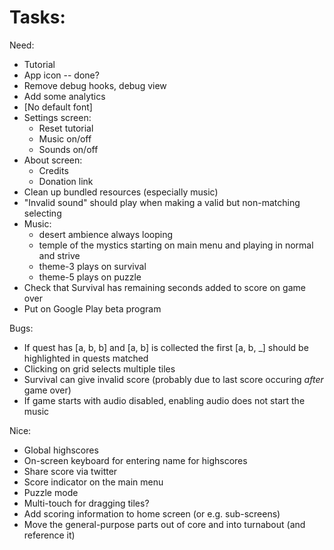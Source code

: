 
# Tasks:

Need:
* Tutorial
* App icon -- done?
* Remove debug hooks, debug view
* Add some analytics
* [No default font]
* Settings screen:
    * Reset tutorial
    * Music on/off
    * Sounds on/off
* About screen:
    * Credits
    * Donation link
* Clean up bundled resources (especially music)
* "Invalid sound" should play when making a valid but non-matching selecting
* Music:
    * desert ambience always looping
    * temple of the mystics starting on main menu and playing in normal and strive
    * theme-3 plays on survival
    * theme-5 plays on puzzle
* Check that Survival has remaining seconds added to score on game over
* Put on Google Play beta program

Bugs:
* If quest has [a, b, b] and [a, b] is collected the first [a, b, _] should be highlighted in quests matched
* Clicking on grid selects multiple tiles
* Survival can give invalid score (probably due to last score occuring _after_ game over)
* If game starts with audio disabled, enabling audio does not start the music

Nice:
* Global highscores
* On-screen keyboard for entering name for highscores
* Share score via twitter
* Score indicator on the main menu
* Puzzle mode
* Multi-touch for dragging tiles?
* Add scoring information to home screen (or e.g. sub-screens)
* Move the general-purpose parts out of core and into turnabout (and reference it)
